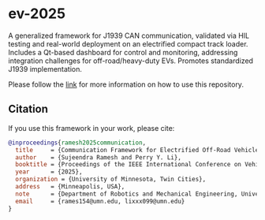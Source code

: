 # ev-2025

A generalized framework for J1939 CAN communication, validated via HIL testing and real-world deployment on an electrified compact track loader. Includes a Qt-based dashboard for control and monitoring, addressing integration challenges for off-road/heavy-duty EVs. Promotes standardized J1939 implementation.

Please follow the [link](https://ev-2025.web.app/) for more information on how to use this repository.

## Citation

If you use this framework in your work, please cite:

```bibtex
@inproceedings{ramesh2025communication,
  title     = {Communication Framework for Electrified Off-Road Vehicles: A Case Study on the HHEA Compact Track Loader},
  author    = {Sujeendra Ramesh and Perry Y. Li},
  booktitle = {Proceedings of the IEEE International Conference on Vehicular Electronics and Safety (ICVES)},
  year      = {2025},
  organization = {University of Minnesota, Twin Cities},
  address   = {Minneapolis, USA},
  note      = {Department of Robotics and Mechanical Engineering, University of Minnesota},
  email     = {rames154@umn.edu, lixxx099@umn.edu}
}
```
